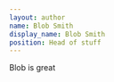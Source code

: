 ```yaml
---
layout: author
name: Blob Smith
display_name: Blob Smith
position: Head of stuff
---
```

Blob is great
